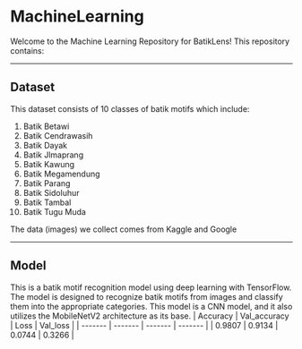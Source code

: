 # MachineLearning
  Welcome to the Machine Learning Repository for BatikLens! This repository contains:

***
  
## Dataset
This dataset consists of 10 classes of batik motifs which include:
  1. Batik Betawi
  2. Batik Cendrawasih
  3. Batik Dayak
  4. Batik Jlmaprang
  5. Batik Kawung
  6. Batik Megamendung
  7. Batik Parang
  8. Batik Sidoluhur
  9. Batik Tambal
  10. Batik Tugu Muda
      
The data (images) we collect comes from Kaggle and Google

***

## Model
This is a batik motif recognition model using deep learning with TensorFlow. The model is designed to recognize batik motifs from images and classify them into the appropriate categories. This model is a CNN model, and it also utilizes the MobileNetV2 architecture as its base.
| Accuracy | Val_accuracy | Loss | Val_loss |
| ------- | ------- | ------- | ------- |
| 0.9807 | 0.9134 | 0.0744 | 0.3266 |



